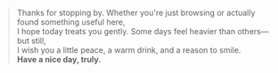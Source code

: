 
> Thanks for stopping by. Whether you're just browsing or actually found something useful here,  
> I hope today treats you gently. Some days feel heavier than others—but still,  
> I wish you a little peace, a warm drink, and a reason to smile.  
> **Have a nice day, truly.**
